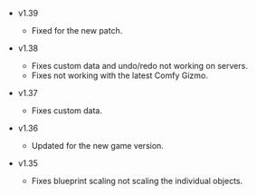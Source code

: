- v1.39
  - Fixed for the new patch.

- v1.38
  - Fixes custom data and undo/redo not working on servers.
  - Fixes not working with the latest Comfy Gizmo.

- v1.37
  - Fixes custom data.

- v1.36
  - Updated for the new game version.

- v1.35
  - Fixes blueprint scaling not scaling the individual objects.

